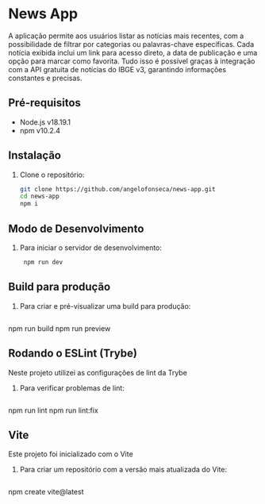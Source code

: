 # News App

A aplicação permite aos usuários listar as notícias mais recentes, com a possibilidade de filtrar por categorias ou palavras-chave específicas. Cada notícia exibida inclui um link para acesso direto, a data de publicação e uma opção para marcar como favorita. Tudo isso é possível graças à integração com a API gratuita de notícias do IBGE v3, garantindo informações constantes e precisas.

## Pré-requisitos

- Node.js v18.19.1
- npm v10.2.4

## Instalação

1. Clone o repositório:

   ```bash
   git clone https://github.com/angelofonseca/news-app.git
   cd news-app
   npm i

## Modo de Desenvolvimento

1. Para iniciar o servidor de desenvolvimento:

   ```bash
    npm run dev

## Build para produção

1. Para criar e pré-visualizar uma build para produção:

   ```bash
  npm run build
  npm run preview

## Rodando o ESLint (Trybe)

Neste projeto utilizei as configurações de lint da Trybe

1. Para verificar problemas de lint:

   ```bash
  npm run lint
  npm run lint:fix

## Vite

  Este projeto foi inicializado com o Vite

1. Para criar um repositório com a versão mais atualizada do Vite:
   ```bash
  npm create vite@latest
  
